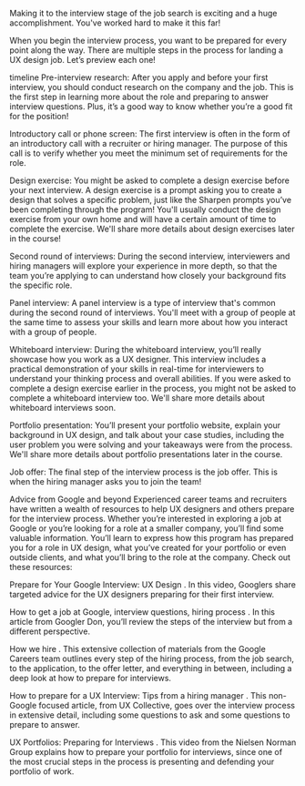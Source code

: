 Making it to the interview stage of the job search is exciting and a huge accomplishment. You've worked hard to make it this far! 

When you begin the interview process, you want to be prepared for every point along the way. There are multiple steps in the process for landing a UX design job. Let’s preview each one! 

timeline
Pre-interview research: After you apply and before your first interview, you should conduct research on the company and the job. This is the first step in learning more about the role and preparing to answer interview questions. Plus, it’s a good way to know whether you’re a good fit for the position!

Introductory call or phone screen: The first interview is often in the form of an introductory call with a recruiter or hiring manager. The purpose of this call is to verify whether you meet the minimum set of requirements for the role.

Design exercise: You might be asked to complete a design exercise before your next interview. A design exercise is a prompt asking you to create a design that solves a specific problem, just like the Sharpen prompts you’ve been completing through the program! You'll usually conduct the design exercise from your own home and will have a certain amount of time to complete the exercise. We'll share more details about design exercises later in the course!

Second round of interviews: During the second interview, interviewers and hiring managers will explore your experience in more depth, so that the team you’re applying to can understand how closely your background fits the specific role.

Panel interview: A panel interview is a type of interview that's common during the second round of interviews. You'll meet with a group of people at the same time to assess your skills and learn more about how you interact with a group of people. 

Whiteboard interview: During the whiteboard interview, you’ll really showcase how you work as a UX designer. This interview includes a practical demonstration of your skills in real-time for interviewers to understand your thinking process and overall abilities. If you were asked to complete a design exercise earlier in the process, you might not be asked to complete a whiteboard interview too. We'll share more details about whiteboard interviews soon.

Portfolio presentation: You’ll present your portfolio website, explain your background in UX design, and talk about your case studies, including the user problem you were solving and your takeaways were from the process. We'll share more details about portfolio presentations later in the course.

Job offer: The final step of the interview process is the job offer. This is when the hiring manager asks you to join the team! 

Advice from Google and beyond
Experienced career teams and recruiters have written a wealth of resources to help UX designers and others prepare for the interview process. Whether you’re interested in exploring a job at Google or you’re looking for a role at a smaller company, you’ll find some valuable information. You’ll learn to express how this program has prepared you for a role in UX design, what you’ve created for your portfolio or even outside clients, and what you’ll bring to the role at the company. Check out these resources:

Prepare for Your Google Interview: UX Design
. In this video, Googlers share targeted advice for the UX designers preparing for their first interview.

How to get a job at Google, interview questions, hiring process
. In this article from Googler Don, you’ll review the steps of the interview but from a different perspective.

How we hire
. This extensive collection of materials from the Google Careers team outlines every step of the hiring process, from the job search, to the application, to the offer letter, and everything in between, including a deep look at how to prepare for interviews.

How to prepare for a UX Interview: Tips from a hiring manager
. This non-Google focused article, from UX Collective, goes over the interview process in extensive detail, including some questions to ask and some questions to prepare to answer. 

UX Portfolios: Preparing for Interviews
. This video from the Nielsen Norman Group explains how to prepare your portfolio for interviews, since one of the most crucial steps in the process is presenting and defending your portfolio of work.

